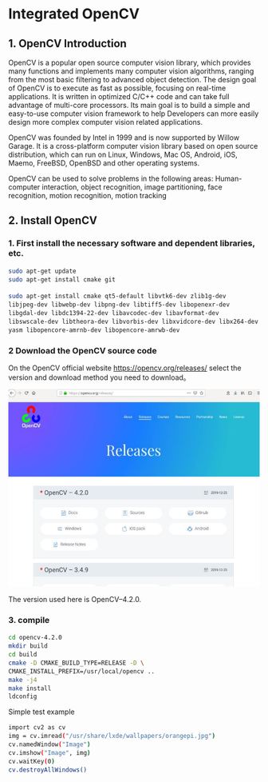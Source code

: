 # Integrated OpenCV

## 1. OpenCV Introduction

OpenCV is a popular open source computer vision library, which provides many
functions and implements many computer vision algorithms, ranging from the most
basic filtering to advanced object detection. The design goal of OpenCV is to execute
as fast as possible, focusing on real-time applications. It is written in optimized
C/C++ code and can take full advantage of multi-core processors. Its main goal is to
build a simple and easy-to-use computer vision framework to help Developers can
more easily design more complex computer vision related applications.

OpenCV was founded by Intel in 1999 and is now supported by Willow Garage. It is a
cross-platform computer vision library based on open source distribution, which can
run on Linux, Windows, Mac OS, Android, iOS, Maemo, FreeBSD, OpenBSD and
other operating systems.

OpenCV can be used to solve problems in the following areas:
Human-computer interaction, object recognition, image partitioning, face recognition,
motion recognition, motion tracking

## 2. Install OpenCV

### 1. First install the necessary software and dependent libraries, etc.

```bash
sudo apt-get update
sudo apt-get install cmake git

sudo apt-get install cmake qt5-default libvtk6-dev zlib1g-dev
libjpeg-dev libwebp-dev libpng-dev libtiff5-dev libopenexr-dev
libgdal-dev libdc1394-22-dev libavcodec-dev libavformat-dev
libswscale-dev libtheora-dev libvorbis-dev libxvidcore-dev libx264-dev
yasm libopencore-amrnb-dev libopencore-amrwb-dev
```

### 2 Download the OpenCV source code

On the OpenCV official website https://opencv.org/releases/ select the version and
download method you need to download。


![opencv](../assets/images/opi4/opencv.jpg)

The version used here is OpenCV–4.2.0.

### 3. compile

```bash
cd opencv-4.2.0
mkdir build
cd build
cmake -D CMAKE_BUILD_TYPE=RELEASE -D \
CMAKE_INSTALL_PREFIX=/usr/local/opencv ..
make -j4
make install
ldconfig
```

Simple test example

```bash
import cv2 as cv
img = cv.imread("/usr/share/lxde/wallpapers/orangepi.jpg")
cv.namedWindow("Image")
cv.imshow("Image", img)
cv.waitKey(0)
cv.destroyAllWindows()
```